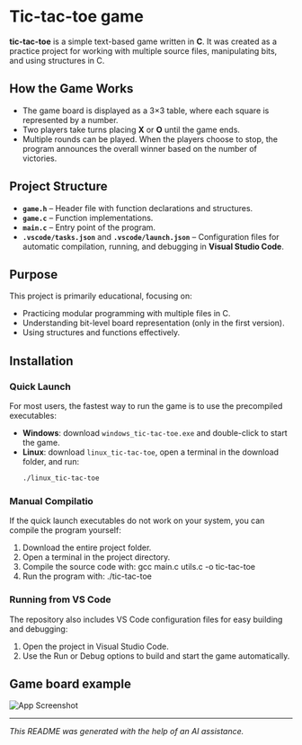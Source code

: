 # Tic-tac-toe game

**tic-tac-toe** is a simple text-based game written in **C**.
It was created as a practice project for working with multiple source files, manipulating bits, and using structures in C.

## How the Game Works
- The game board is displayed as a 3×3 table, where each square is represented by a number.  
- Two players take turns placing **X** or **O** until the game ends.  
- Multiple rounds can be played. When the players choose to stop, the program announces the overall winner based on the number of victories.

## Project Structure
- **`game.h`** – Header file with function declarations and structures.  
- **`game.c`** – Function implementations.  
- **`main.c`** – Entry point of the program.  
- **`.vscode/tasks.json`** and **`.vscode/launch.json`** – Configuration files for automatic compilation, running, and debugging in **Visual Studio Code**.

## Purpose
This project is primarily educational, focusing on:
- Practicing modular programming with multiple files in C.  
- Understanding bit-level board representation (only in the first version).
- Using structures and functions effectively.

## Installation

### Quick Launch
For most users, the fastest way to run the game is to use the precompiled executables:
- **Windows**: download `windows_tic-tac-toe.exe` and double-click to start the game.  
- **Linux**: download `linux_tic-tac-toe`, open a terminal in the download folder, and run:  
  ```bash
  ./linux_tic-tac-toe

### Manual Compilatio
If the quick launch executables do not work on your system, you can compile the program yourself:
1. Download the entire project folder.
2. Open a terminal in the project directory.
3. Compile the source code with:
    gcc main.c utils.c -o tic-tac-toe
4. Run the program with:
    ./tic-tac-toe

### Running from VS Code
The repository also includes VS Code configuration files for easy building and debugging:
1. Open the project in Visual Studio Code.
2. Use the Run or Debug options to build and start the game automatically.

## Game board example
![App Screenshot](images/screenshot.png)

---

*This README was generated with the help of an AI assistance.*
